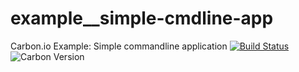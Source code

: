 # example__simple-cmdline-app
Carbon.io Example: Simple commandline application
[![Build Status](https://img.shields.io/travis/carbon-io-examples/example__simple-cmdline-app.svg?style=flat-square)](https://travis-ci.org/carbon-io-examples/example__simple-cmdline-app) ![Carbon Version](https://img.shields.io/badge/carbon--io-0.7-blue.svg?style=flat-square)

